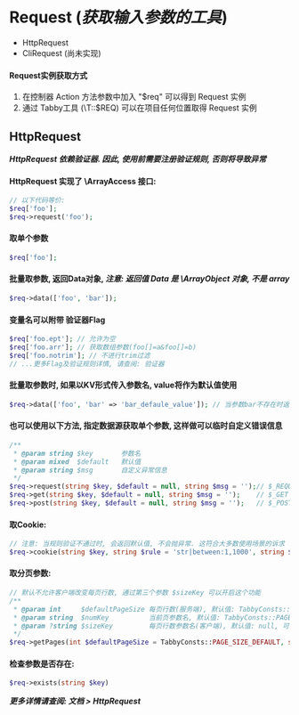 # Request (___获取输入参数的工具___)

* HttpRequest
* CliRequest (尚未实现)

#### Request实例获取方式

1) 在控制器 Action 方法参数中加入 "$req" 可以得到 Request 实例
2) 通过 Tabby工具 (\T::$REQ) 可以在项目任何位置取得 Request 实例

## HttpRequest

___HttpRequest 依赖验证器. 因此, 使用前需要注册验证规则, 否则将导致异常___

#### HttpRequest 实现了 \ArrayAccess 接口:

```php
// 以下代码等价:
$req['foo']; 
$req->request('foo');
```

#### 取单个参数

```php
$req['foo'];
```

#### 批量取参数, 返回Data对象, ___注意: 返回值 Data 是 \ArrayObject 对象, 不是 array___

```php
$req->data(['foo', 'bar']);
```

#### 变量名可以附带 验证器Flag

```php
$req['foo.ept']; // 允许为空
$req['foo.arr']; // 获取数组参数(foo[]=a&foo[]=b)
$req['foo.notrim']; // 不进行trim过滤
// ...更多Flag及验证规则详情, 请查阅: 验证器
```

#### 批量取参数时, 如果以KV形式传入参数名, value将作为默认值使用

```php
$req->data(['foo', 'bar' => 'bar_defaule_value']); // 当参数bar不存在时返回 'bar_defaule_value'
```

#### 也可以使用以下方法, 指定数据源获取单个参数, 这样做可以临时自定义错误信息

```php
/** 
 * @param string $key       参数名
 * @param mixed  $default   默认值
 * @param string $msg       自定义异常信息
 */
$req->request(string $key, $default = null, string $msg = '');// $_REQUEST
$req->get(string $key, $default = null, string $msg = '');    // $_GET
$req->post(string $key, $default = null, string $msg = '');   // $_POST
```

#### 取Cookie:

```php
// 注意: 当规则验证不通过时, 会返回默认值, 不会抛异常. 这符合大多数使用场景的诉求
$req->cookie(string $key, string $rule = 'str|between:1,1000', string $default = '', $flag = TabbyConsts::VALIDATOR_FLAG_DEFAULT)
```

#### 取分页参数:

```php
// 默认不允许客户端改变每页行数, 通过第三个参数 $sizeKey 可以开启这个功能
/**
 * @param int     $defaultPageSize 每页行数(服务端), 默认值: TabbyConsts::PAGE_SIZE_DEFAULT
 * @param string  $numKey          当前页参数名, 默认值: TabbyConsts::PAGE_NUM_KEY
 * @param ?string $sizeKey         每页行数参数名(客户端), 默认值: null, 可以选择: TabbyConsts::PAGE_SIZE_KEY
 */
$req->getPages(int $defaultPageSize = TabbyConsts::PAGE_SIZE_DEFAULT, string $numKey = TabbyConsts::PAGE_NUM_KEY, ?string $sizeKey = null)
```

#### 检查参数是否存在:

```php
$req->exists(string $key)
```

___更多详情请查阅: 文档 > HttpRequest___